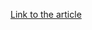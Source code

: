 [Link to the article](https://krebsonsecurity.com/2025/01/a-day-in-the-life-of-a-prolific-voice-phishing-crew/)
